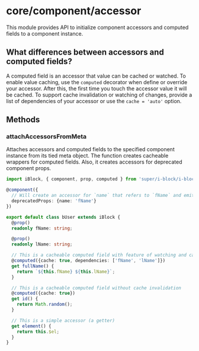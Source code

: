 # core/component/accessor

This module provides API to initialize component accessors and computed fields to a component instance.

## What differences between accessors and computed fields?

A computed field is an accessor that value can be cached or watched.
To enable value caching, use the `computed` decorator when define or override your accessor.
After this, the first time you touch the accessor value it will be cached.
To support cache invalidation or watching of changes, provide a list of dependencies of your accessor or
use the `cache = 'auto'` option.

## Methods

### attachAccessorsFromMeta

Attaches accessors and computed fields to the specified component instance from its tied meta object.
The function creates cacheable wrappers for computed fields. Also, it creates accessors for deprecated component props.

```typescript
import iBlock, { component, prop, computed } from 'super/i-block/i-block';

@component({
  // Will create an accessor for `name` that refers to `fName` and emits a warning
  deprecatedProps: {name: 'fName'}
})

export default class bUser extends iBlock {
  @prop()
  readonly fName: string;

  @prop()
  readonly lName: string;

  // This is a cacheable computed field with feature of watching and cache invalidation
  @computed({cache: true, dependencies: ['fName', 'lName']})
  get fullName() {
    return `${this.fName} ${this.lName}`;
  }

  // This is a cacheable computed field without cache invalidation
  @computed({cache: true})
  get id() {
    return Math.random();
  }

  // This is a simple accessor (a getter)
  get element() {
    return this.$el;
  }
}
```
